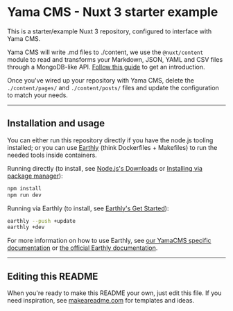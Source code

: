 # Yama CMS - Nuxt 3 starter example

This is a starter/example Nuxt 3 repository, configured to interface with Yama CMS.

Yama CMS will write .md files to ./content, we use the `@nuxt/content` module to read and transforms your Markdown, JSON, YAML and CSV files through a MongoDB-like API. [Follow this guide](https://content.nuxt.com/get-started/installation) to get an introduction.

Once you've wired up your repository with Yama CMS, delete the `./content/pages/` and `./content/posts/` files and update the configuration to match your needs.

---

## Installation and usage

You can either run this repository directly if you have the node.js tooling installed; or you can use [Earthly](https://docs.yama-cms.com/docs/guide/build-deploy-earthly) (think Dockerfiles + Makefiles) to run the needed tools inside containers.

Running directly (to install, see [Node.js's Downloads](https://nodejs.org/en/download) or [Installing via package manager](https://nodejs.org/en/download/package-manager)):
```bash
npm install
npm run dev
```
Running via Earthly (to install, see [Earthly's Get Started](https://earthly.dev/get-earthly)):
```bash
earthly --push +update
earthly +dev
```
For more information on how to use Earthly, see [our YamaCMS specific documentation](https://docs.yama-cms.com/docs/guide/build-deploy-earthly/) or [the official Earthly documentation](https://docs.earthly.dev/basics).


***

## Editing this README

When you're ready to make this README your own, just edit this file. If you need inspiration, see [makeareadme.com](https://www.makeareadme.com/) for templates and ideas.
